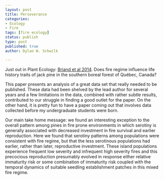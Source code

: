 ```yaml
---
layout: post
title: Perseverance
categories:
- Ecology
- Fire
tags: [fire ecology]
status: publish
type: post
published: true
author: Dylan W. Schwilk

---
```

Just out in Plant Ecology: [Briand et al 2014](http://link.springer.com/article/10.1007/s11258-014-0424-x). Does fire regime influence life history traits of jack pine in the southern boreal forest of Québec, Canada?

This paper presents an analysis of a great data set that really needed to be published. These data had been shelved by the lead author for several years and a few limitations in the data, combined with rather subtle results, contributed to our struggle in finding a good outlet for the paper. On the other hand, it is pretty fun to have a paper coming out that involves data collected before my undergraduate students were born.

Our main take home message: we found an interesting exception to the overall pattern among pines in fire prone environments in which serotiny is generally associated with decreased investment in fire survival and earlier reproduction. Here we found that serotiny patterns among populations were consistent with fire regime, but that the less serotinous populations had earlier, rather than later, reproductive investment. These island populations experience frequent low severity and infrequent high severity fires and this precocious reproduction presumably evolved in response either relative immaturity risk or some combination of immaturity risk coupled with the temporal dynamics of suitable seedling establishment patches in this mixed fire regime.
